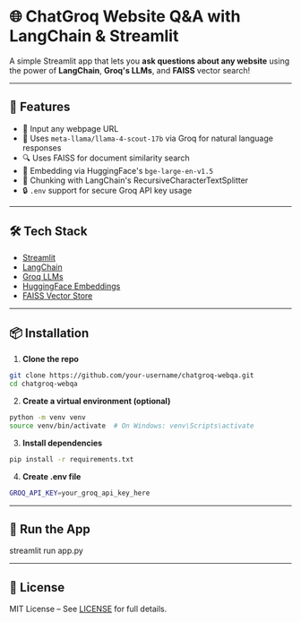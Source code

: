 # 🌐 ChatGroq Website Q&A with LangChain & Streamlit

A simple Streamlit app that lets you **ask questions about any website** using the power of **LangChain**, **Groq's LLMs**, and **FAISS** vector search!

---

## 🚀 Features

- 🔗 Input any webpage URL
- 🤖 Uses `meta-llama/llama-4-scout-17b` via Groq for natural language responses
- 🔍 Uses FAISS for document similarity search
- 🧠 Embedding via HuggingFace's `bge-large-en-v1.5`
- 🧱 Chunking with LangChain's RecursiveCharacterTextSplitter
- 🔒 `.env` support for secure Groq API key usage

---

## 🛠️ Tech Stack

- [Streamlit](https://streamlit.io/)
- [LangChain](https://www.langchain.com/)
- [Groq LLMs](https://console.groq.com/)
- [HuggingFace Embeddings](https://huggingface.co/BAAI/bge-large-en-v1.5)
- [FAISS Vector Store](https://github.com/facebookresearch/faiss)

---

## 📦 Installation

1. **Clone the repo**

```bash
git clone https://github.com/your-username/chatgroq-webqa.git
cd chatgroq-webqa
```

2. **Create a virtual environment (optional)**

``` bash
python -m venv venv
source venv/bin/activate  # On Windows: venv\Scripts\activate

```

3. **Install dependencies**
```bash
pip install -r requirements.txt
```

4. **Create .env file**
```bash
GROQ_API_KEY=your_groq_api_key_here
```

--- 

## 🧪 Run the App
streamlit run app.py

---

## 📜 License
MIT License – See [LICENSE](LICENSE) for full details.

